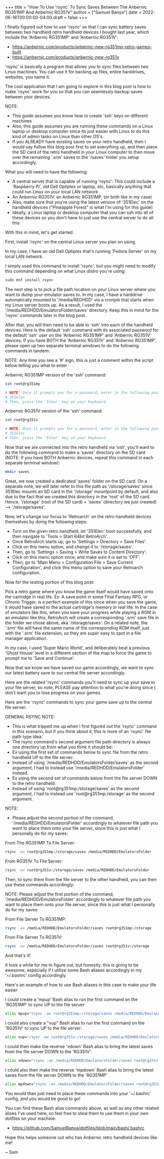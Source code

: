 +++
title = "How To Use 'rsync' To Sync Saves Between The Anbernic RG351MP And Anbernic RG351V"
author = ["Samuel Banya"]
date = 2022-06-18T00:00:00-04:00
draft = false
+++

I finally figured out how to use 'rsync' so that I can sync battery saves between two handheld retro handheld devices I bought last year, which include the 'Anbernic RG351MP' and 'Anbernic RG351V':

-   <https://anbernic.com/products/anbernic-new-rg351mp-retro-games-built>
-   <https://anbernic.com/products/anbernic-new-rg351v>

'rsync' is basically a program that allows you to sync files between two Linux machines. You can use it for backing up files, entire harddrives, websites, you name it.

The cool application that I am going to explore in this blog post is how to make 'rsync' work for you so that you can seamlessly backup saves between your devices.

NOTE:

-   This guide assumes you know how to create 'ssh' keys on different machines
-   Also, this guide assumes you are running these commands on a Linux laptop or desktop computer since its just easier with Linux to do this kind of admin tasks on Linux than other OS's
-   If you ALREADY have existing saves on your retro handheld, then I would say follow this blog post first to set everything up, and then place the SD card of the retro handheld in your Linux computer to then move over the remaining '.srm' saves to the '/saves' folder you setup accordingly.

What you will need to have the following:

-   A central server that is capable of running 'rsync': This could include a 'Raspberry Pi', old Dell Optiplex or laptop, etc, basically anything that could run Linux on your local LAN network
-   An Anbernic RG351V, an Anbernic RG351MP, (or both like in my case)
-   Also, make sure that you're using the latest version of '351Elec' on the handheld devices ("Pineapple Forest" is what I'm using for this guide)
-   Ideally, a Linux laptop or desktop computer that you can ssh into all of these devices so you don't have to just use the central server to do all this

With this in mind, let's get started.

First, install 'rsync' on the central Linux server you plan on using.

In my case, I have an old Dell Optiplex that's running 'Fedora Server' on my local LAN network.

I simply used this command to install 'rsync', but you might need to modify this command depending on what Linux distro you're using:

```bash
sudo dnf install rsync
```

The next step is to pick a file path location on your Linux server where you want to dump your emulator saves to. In my case, I have a harddrive automatically mounted to '/media/REDHDD' via a cronjob that starts when my Linux server boots up. As a result, I used the '/media/REDHDD/EmulatorsFolder/saves' directory. Keep this in mind for the 'rsync' commands later in the blog post.

After that, you will then need to be able to 'ssh' into each of the handheld devices. Here is the default 'ssh' command with its associated password for the default 'ssh' user on the 'Anbernic RG351MP' and 'Anbernic RG351V' devices. If you have BOTH the 'Anbernic RG351V' and 'Anbernic RG351MP', please open up two separate terminal windows to do the following commands in tandem:

NOTE: Any time you see a '#' sign, this is just a comment within the script below telling you what to enter

Anbernic RG351MP version of the 'ssh' command:

```bash
ssh root@rg351mp

# NOTE: Once it prompts you for a password, enter in the following password as the following without the hashtag:
# 351elec
# Then, press the 'Enter' key on your keyboard
```

Anbernic RG351V version of the 'ssh' command:

```bash
ssh root@rg351v

# NOTE: Once it prompts you for a password, enter in the following password as the following without the hashtag:
# 351elec
# Then, press the 'Enter' key on your keyboard
```

Now that we are connected into the retro handheld via 'ssh', you'll want to do the following command to make a 'saves' directory on the SD card (NOTE: If you have BOTH Anbernic devices, repeat this command in each separate terminal window):

```bash
mkdir saves
```

Great, we now created a dedicated 'saves' folder on the SD card. On a separate note, we will later refer to this file path as '/storage/saves' since 351Elec mounts an SD card in the '/storage' mountpoint by default, and also due to the fact that we created this directory in the 'root' of the SD card. Hence, '/storage' (root of the SD card) + 'saves' (directory we just created) --&gt; '/storage/saves'.

Now, let's change our focus to 'Retroarch' on the retro handheld devices themselves by doing the following steps:

-   Turn on the given retro handheld, let '351Elec' boot successfully, and then navigate to 'Tools &gt; Start 64bit RetroArch'.
-   Once RetroArch starts up, go to 'Settings &gt; Directory &gt; Save Files'.
-   Click on this menu option, and change it to '/storage/saves'.
-   Then, go to 'Settings &gt; Saving &gt; Write Saves to Content Directory'.
-   Click on this menu option once, and make sure it is set to 'OFF'.
-   Then, go to 'Main Menu &gt; Configuration File &gt; Save Current Configuration', and click this menu option to save your Retroarch configuration.

Now for the testing portion of this blog post:

Pick a retro game where you know the game itself would have saved onto the cartridge in real life. Ex: A save point in some Final Fantasy RPG, or Chrono Trigger, is a perfect example of this since when you save the game, it would have saved to the actual cartridge's memory in real life. In the case of emulators like this, when you save your progress while playing a ROM in an emulator like this, RetroArch will create a corresponding '.srm' save file in the folder we chose above, aka '/storage/saves'. On a related note, the '.srm' file will have the same name of the corresponding ROM itself, just with the '.srm' file extension, so they are super easy to spot in a file manager application.

In my case, I used 'Super Mario World', and deliberately beat a previous 'Ghost House' level in a different section of the map to force the game to prompt me to 'Save and Continue'.

Now that we know we have saved our game accordingly, we want to sync our latest battery save to our central file server accordingly.

Here are the related 'rsync' commands you'll need to sync up your save to your file server, so note, PLEASE pay attention to what you're doing since I don't want you to lose progress on your games.

Here are the 'rsync' commands to sync your game save up to the central file server:

GENERAL RSYNC NOTE:

-   This is what tripped me up when I first figured out the 'rsync' command in this scenario, but if you think about it, this is more of an 'rsync' file path type idea:
-   The rsync command's second argument file path directory is always one directory up from what you think it should be:
-   Ex using the first set of commands below to sync file from the retro handheld UP to the file server:
-   Instead of using '/media/REDHDD/EmulatorsFolder/saves' as the second argument, I had to instead use '/media/REDHDD/EmulatorsFolder' instead.
-   Ex using the second set of commands below from the file server DOWN to the retro handheld:
-   Instead of using 'root@rg351mp:/storage/saves' as the second argument, I had to instead use 'root@rg351mp:/storage' as the second argument.

NOTE:

-   Please adjust the second portion of the command, '/media/REDHDD/EmulatorsFolder' accordingly to whatever file path you want to place them onto your file server, since this is just what I personally do for my saves:

From The RG351MP To File Server:

```bash
rsync -av root@rg351mp:/storage/saves /media/REDHDD/EmulatorsFolder
```

From RG351V To File Server:

```bash
rsync -av root@rg351v:/storage/saves /media/REDHDD/EmulatorsFolder
```

Then, to sync them from the file server to the other handheld, you can then use these commands accordingly:

NOTE: Please adjust the first portion of the command, '/media/REDHDD/EmulatorsFolder' accordingly to whatever file path you want to place them onto your file server, since this is just what I personally do for my saves:

From File Server To RG351MP:

```bash
rsync -av /media/REDHDD/EmulatorsFolder/saves root@rg351mp:/storage
```

From File Server To RG351V:

```bash
rsync -av /media/REDHDD/EmulatorsFolder/saves root@rg351v:/storage
```

And that's it!

It took a while for me to figure out, but honestly, this is going to be awesome, especially if I utilize some Bash aliases accordingly in my '~/.bashrc' config accordingly.

Here's an example of how to use Bash aliases in this case to make your life easier

I could create a 'mpup' Bash alias to run the first command on the 'RG351MP' to sync UP to the file server:

```bash
alias mpup="rsync -av root@rg351mp:/storage/saves /media/REDHDD/EmulatorsFolder"
```

I could also create a "vup" Bash alias to run the first command on the 'RG351V' to sync UP to the file server:

```bash
alias vup="rsync -av root@rg351v:/storage/saves /media/REDHDD/EmulatorsFolder"
```

I could then make the reverse 'vdown' Bash alias to bring the latest saves from the file server DOWN to the 'RG351V'

```bash
alias vdown="rsync -av /media/REDHDD/EmulatorsFolder/saves root@rg351v:/storage"
```

I could also then make the reverse 'mpdown' Bash alias to bring the latest saves from the file server DOWN to the 'RG351MP'

```bash
alias mpdown="rsync -av /media/REDHDD/EmulatorsFolder/saves root@rg351mp:/storage"
```

You would then just need to place these commands into your '~/.bashrc' config, and you would be good to go!

You can find these Bash alias commands above, as well as any other related alises I've used here, so feel free to steal them to use them in your own dotfiles on your machine:

-   <https://github.com/SamuelBanya/dotfiles/blob/main/bash/.bashrc>

Hope this helps someone out who has Anbernic retro handheld devices like me!

~ Sam